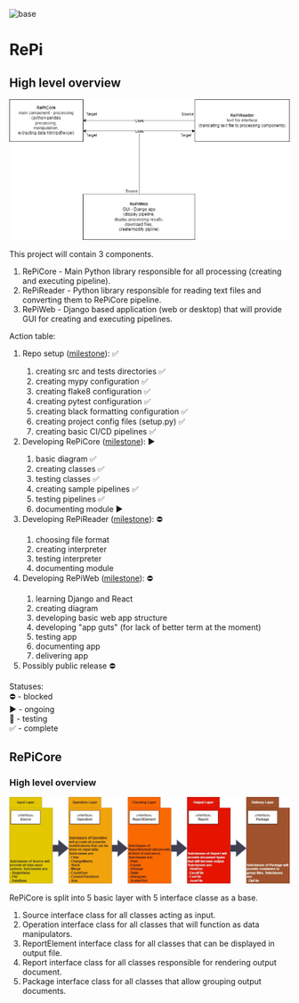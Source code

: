 ![base](https://github.com/FilipM13/RePi/actions/workflows/base.yml/badge.svg)
# RePi

## High level overview

<img src="https://github.com/FilipM13/RePi/blob/main/README/ReportPipeline.jpg">

This project will contain 3 components.
1. RePiCore - Main Python library responsible for all processing (creating and executing pipeline).
2. RePiReader - Python library responsible for reading text files and converting them to RePiCore pipeline.
3. RePiWeb - Django based application (web or desktop) that will provide GUI for creating and executing pipelines.

Action table:
1. Repo setup 
(<a href="https://github.com/FilipM13/RePi/milestone/1">milestone<a/>):
:white_check_mark:
   1. creating src and tests directories :white_check_mark:
   2. creating mypy configuration :white_check_mark:
   3. creating flake8 configuration :white_check_mark:
   4. creating pytest configuration :white_check_mark:
   5. creating black formatting configuration :white_check_mark:
   6. creating project config files (setup.py) :white_check_mark:
   7. creating basic CI/CD pipelines :white_check_mark:
2. Developing RePiCore 
(<a href="https://github.com/FilipM13/RePi/milestone/2">milestone<a/>): 
:arrow_forward:
   1. basic diagram :white_check_mark:
   2. creating classes :white_check_mark:
   3. testing classes :white_check_mark:
   4. creating sample pipelines :white_check_mark:
   5. testing pipelines :white_check_mark:
   6. documenting module :arrow_forward:
3. Developing RePiReader 
(<a href="https://github.com/FilipM13/RePi/milestone/3">milestone<a/>):
:no_entry:
   1. choosing file format
   2. creating interpreter
   3. testing interpreter
   4. documenting module
4. Developing RePiWeb 
(<a href="https://github.com/FilipM13/RePi/milestone/4">milestone<a/>): 
:no_entry:
   1. learning Django and React
   2. creating diagram
   3. developing basic web app structure
   4. developing "app guts" (for lack of better term at the moment)
   5. testing app
   6. documenting app
   7. delivering app
5. Possibly public release 
:no_entry:

Statuses:<br>
:no_entry: - blocked <br>
:arrow_forward: - ongoing <br>
:hammer: - testing <br>
:white_check_mark: - complete <br>

## RePiCore

### High level overview

<img src="https://github.com/FilipM13/RePi/blob/main/README/RePiCore.jpg">

RePiCore is split into 5 basic layer with 5 interface classe as a base. 
1. Source interface class for all classes acting as input.
2. Operation interface class for all classes that will function as data manipulators.
3. ReportElement interface class for all classes that can be displayed in output file.
4. Report interface class for all classes responsible for rendering output document.
5. Package interface class for all classes that allow grouping output documents.

